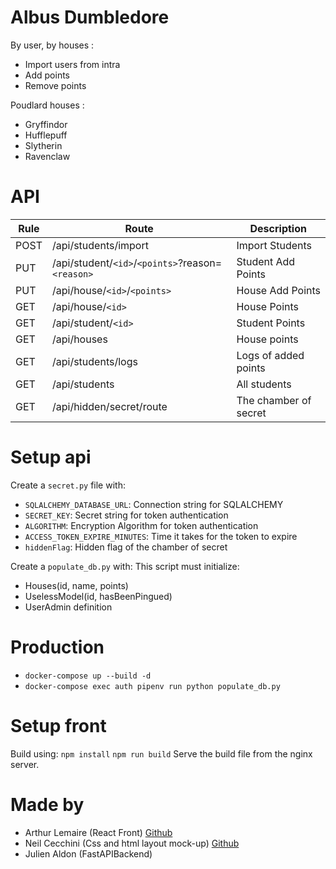# Albus Dumbledore

By user, by houses :
- Import users from intra
- Add points
- Remove points

Poudlard houses :
- Gryffindor
- Hufflepuff
- Slytherin
- Ravenclaw

# API
|    Rule    |  Route        |  Description        |
|------------|---------------|---------------------|
| POST       | /api/students/import |  Import Students    |
| PUT        | /api/student/`<id>`/`<points>`?reason=`<reason>` |  Student Add Points |
| PUT        | /api/house/`<id>`/`<points>`   |  House Add Points   |
| GET        | /api/house/`<id>`   |  House Points       |
| GET        | /api/student/`<id>` |  Student Points     |
| GET | /api/houses | House points |
| GET | /api/students/logs | Logs of added points |
| GET | /api/students | All students |
| GET | /api/hidden/secret/route | The chamber of secret |

# Setup api
Create a `secret.py` file with:
- `SQLALCHEMY_DATABASE_URL`: Connection string for SQLALCHEMY
- `SECRET_KEY`: Secret string for token authentication
- `ALGORITHM`: Encryption Algorithm for token authentication
- `ACCESS_TOKEN_EXPIRE_MINUTES`: Time it takes for the token to expire
- `hiddenFlag`: Hidden flag of the chamber of secret

Create a `populate_db.py` with: 
This script must initialize:
- Houses(id, name, points)
- UselessModel(id, hasBeenPingued)
- UserAdmin definition

# Production
- `docker-compose up --build -d`
- `docker-compose exec auth pipenv run python populate_db.py`

# Setup front

Build using: 
`npm install`
`npm run build`
Serve the build file from the nginx server.

# Made by
- Arthur Lemaire (React Front) [Github](https://github.com/ElChurros)
- Neil Cecchini (Css and html layout mock-up) [Github](https://github.com/WhatNodyn)
- Julien Aldon (FastAPIBackend)